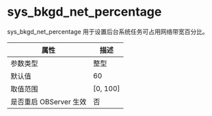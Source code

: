 sys_bkgd_net_percentage 
============================================

sys_bkgd_net_percentage 用于设置后台系统任务可占用网络带宽百分比。


|      **属性**      |   **描述**   |
|------------------|------------|
| 参数类型             | 整型         |
| 默认值              | 60         |
| 取值范围             | \[0, 100\] |
| 是否重启 OBServer 生效 | 否          |



